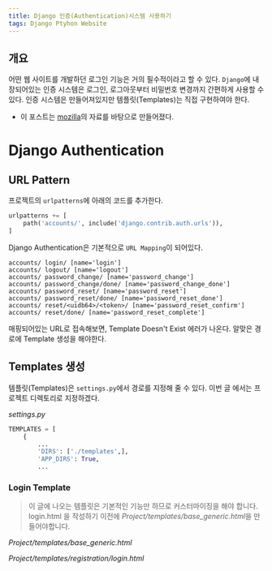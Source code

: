 ```yaml
---
title: Django 인증(Authentication)시스템 사용하기
tags: Django Ptyhon Website
---
```

## 개요
어떤 웹 사이트를 개발하던 로그인 기능은 거의 필수적이라고 할 수 있다. `Django`에 내장되어있는 인증 시스템은 로그인, 로그아웃부터 비밀번호 변경까지 간편하게 사용할 수 있다. 인증 시스템은 만들어져있지만 템플릿(Templates)는 직접 구현하여야 한다.

- 이 포스트는 [mozilla](https://developer.mozilla.org/ko/docs/Learn/Server-side/Django/Authentication)의 자료를 바탕으로 만들어졌다.
<!--more-->
# Django Authentication
## URL Pattern
프로젝트의 `urlpatterns`에 아래의 코드를 추가한다.
```python
urlpatterns += [
    path('accounts/', include('django.contrib.auth.urls')),
]
```

Django Authentication은 기본적으로 `URL Mapping`이 되어있다. 
```
accounts/ login/ [name='login']
accounts/ logout/ [name='logout']
accounts/ password_change/ [name='password_change']
accounts/ password_change/done/ [name='password_change_done']
accounts/ password_reset/ [name='password_reset']
accounts/ password_reset/done/ [name='password_reset_done']
accounts/ reset/<uidb64>/<token>/ [name='password_reset_confirm']
accounts/ reset/done/ [name='password_reset_complete']
```
매핑되어있는 URL로 접속해보면, Template Doesn't Exist 에러가 나온다. 알맞은 경로에 Template 생성을 해야한다.

## Templates 생성
템플릿(Templates)은 `settings.py`에서 경로를 지정해 줄 수 있다. 이번 글 에서는 프로젝트 디렉토리로 지정하겠다.

*settings.py*
```python
TEMPLATES = [
    {
        ...
        'DIRS': ['./templates',],
        'APP_DIRS': True,
        ...
```

### Login Template
> 이 글에 나오는 템플릿은 기본적인 기능만 하므로 커스터마이징을 해야 합니다.
> login.html 을 작성하기 이전에 *Project/templates/base_generic.html*을 만들어야합니다.

*Project/templates/base_generic.html*


*Project/templates/registration/login.html*


